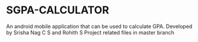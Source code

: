 # SGPA-CALCULATOR
 An android mobile application that can be used to calculate GPA. Developed by Srisha Nag C S and Rohith S Project related files in master branch
 
